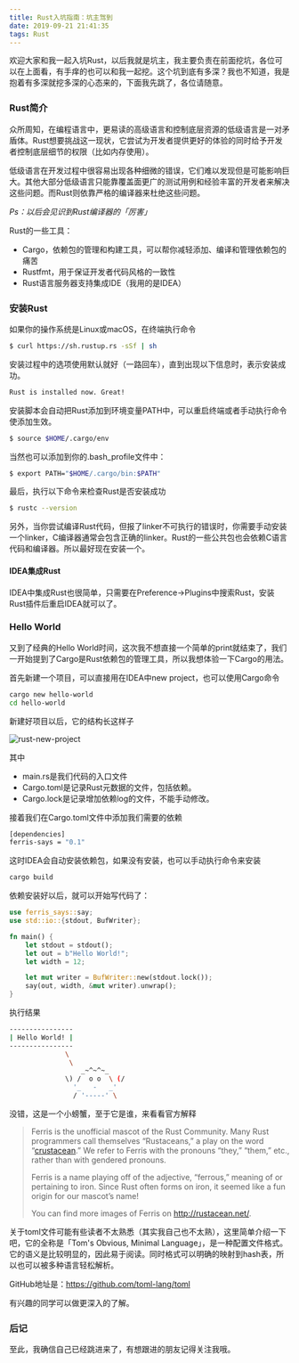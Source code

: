```yaml
---
title: Rust入坑指南：坑主驾到
date: 2019-09-21 21:41:35
tags: Rust
---
```


欢迎大家和我一起入坑Rust，以后我就是坑主，我主要负责在前面挖坑，各位可以在上面看，有手痒的也可以和我一起挖。这个坑到底有多深？我也不知道，我是抱着有多深就挖多深的心态来的，下面我先跳了，各位请随意。<!-- more -->

### Rust简介

众所周知，在编程语言中，更易读的高级语言和控制底层资源的低级语言是一对矛盾体。Rust想要挑战这一现状，它尝试为开发者提供更好的体验的同时给予开发者控制底层细节的权限（比如内存使用）。

低级语言在开发过程中很容易出现各种细微的错误，它们难以发现但是可能影响巨大。其他大部分低级语言只能靠覆盖面更广的测试用例和经验丰富的开发者来解决这些问题。而Rust则依靠严格的编译器来杜绝这些问题。

*Ps：以后会见识到Rust编译器的「厉害」*

Rust的一些工具：

- Cargo，依赖包的管理和构建工具，可以帮你减轻添加、编译和管理依赖包的痛苦
- Rustfmt，用于保证开发者代码风格的一致性
- Rust语言服务器支持集成IDE（我用的是IDEA）

### 安装Rust

如果你的操作系统是Linux或macOS，在终端执行命令

```bash
$ curl https://sh.rustup.rs -sSf | sh
```

安装过程中的选项使用默认就好（一路回车），直到出现以下信息时，表示安装成功。

```bash
Rust is installed now. Great!
```

安装脚本会自动把Rust添加到环境变量PATH中，可以重启终端或者手动执行命令使添加生效。

```bash
$ source $HOME/.cargo/env
```

当然也可以添加到你的.bash_profile文件中：

```bash
$ export PATH="$HOME/.cargo/bin:$PATH"
```

最后，执行以下命令来检查Rust是否安装成功

```bash
$ rustc --version
```

另外，当你尝试编译Rust代码，但报了linker不可执行的错误时，你需要手动安装一个linker，C编译器通常会包含正确的linker。Rust的一些公共包也会依赖C语言代码和编译器。所以最好现在安装一个。

#### IDEA集成Rust

IDEA中集成Rust也很简单，只需要在Preference->Plugins中搜索Rust，安装Rust插件后重启IDEA就可以了。

### Hello World

又到了经典的Hello World时间，这次我不想直接一个简单的print就结束了，我们一开始提到了Cargo是Rust依赖包的管理工具，所以我想体验一下Cargo的用法。

首先新建一个项目，可以直接用在IDEA中new project，也可以使用Cargo命令

```bash
cargo new hello-world
cd hello-world
```

新建好项目以后，它的结构长这样子

![rust-new-project](https://res.cloudinary.com/dxydgihag/image/upload/v1569055727/Blog/rust/01/rust01.png)

其中

- main.rs是我们代码的入口文件
- Cargo.toml是记录Rust元数据的文件，包括依赖。
- Cargo.lock是记录增加依赖log的文件，不能手动修改。

接着我们在Cargo.toml文件中添加我们需要的依赖

```bash
[dependencies]
ferris-says = "0.1"
```

这时IDEA会自动安装依赖包，如果没有安装，也可以手动执行命令来安装

```bash
cargo build
```

依赖安装好以后，就可以开始写代码了：

```rust
use ferris_says::say;
use std::io::{stdout, BufWriter};

fn main() {
    let stdout = stdout();
    let out = b"Hello World!";
    let width = 12;

    let mut writer = BufWriter::new(stdout.lock());
    say(out, width, &mut writer).unwrap();
}
```

执行结果

```bash
----------------
| Hello World! |
----------------
              \
               \
                  _~^~^~_
              \) /  o o  \ (/
                '_   -   _'
                / '-----' \
```

没错，这是一个小螃蟹，至于它是谁，来看看官方解释

> Ferris is the unofficial mascot of the Rust Community. Many Rust programmers call themselves “Rustaceans,” a play on the word “[crustacean](https://en.wikipedia.org/wiki/Crustacean).” We refer to Ferris with the pronouns “they,” “them,” etc., rather than with gendered pronouns.
>
> Ferris is a name playing off of the adjective, “ferrous,” meaning of or pertaining to iron. Since Rust often forms on iron, it seemed like a fun origin for our mascot’s name!
>
> You can find more images of Ferris on http://rustacean.net/.

关于toml文件可能有些读者不太熟悉（其实我自己也不太熟），这里简单介绍一下吧，它的全称是「Tom's Obvious, Minimal Language」，是一种配置文件格式。它的语义是比较明显的，因此易于阅读。同时格式可以明确的映射到hash表，所以也可以被多种语言轻松解析。

GitHub地址是：https://github.com/toml-lang/toml

有兴趣的同学可以做更深入的了解。

### 后记

至此，我确信自己已经跳进来了，有想跟进的朋友记得关注我哦。